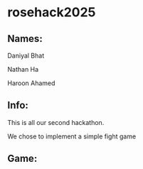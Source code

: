 # rosehack2025

## Names:
Daniyal Bhat

Nathan Ha

Haroon Ahamed

## Info:
This is all our second hackathon.

We chose to implement a simple fight game

## Game: